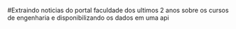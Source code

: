 #Extraindo noticias do portal faculdade dos ultimos 2 anos sobre os cursos de engenharia e disponibilizando os dados em uma api
